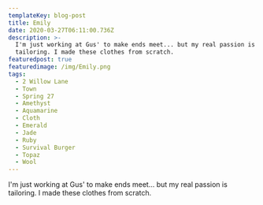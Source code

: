 ```yaml
---
templateKey: blog-post
title: Emily
date: 2020-03-27T06:11:00.736Z
description: >-
  I'm just working at Gus' to make ends meet... but my real passion is
  tailoring. I made these clothes from scratch.
featuredpost: true
featuredimage: /img/Emily.png
tags:
  - 2 Willow Lane
  - Town
  - Spring 27
  - Amethyst
  - Aquamarine
  - Cloth
  - Emerald
  - Jade
  - Ruby
  - Survival Burger
  - Topaz
  - Wool
---
```

I'm just working at Gus' to make ends meet... but my real passion is tailoring. I made these clothes from scratch.
